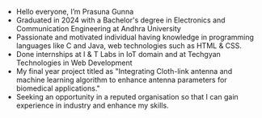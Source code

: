 -  Hello everyone, I’m Prasuna Gunna
-  Graduated in 2024 with a Bachelor's degree in Electronics and Communication Engineering at Andhra University
-  Passionate and motivated individual having knowledge in programming languages like C and Java, web technologies such as HTML & CSS.
-  Done internships at I & T Labs in IoT domain and at Techgyan Technologies in Web Development
-  My final year project titled as "Integrating Cloth-link antenna and machine learning algorithm to enhance antenna parameters for biomedical applications."
-  Seeking an opportunity in a reputed organisation so that I can gain experience in industry and enhance my skills. 

<!---
PrasunaGunna/PrasunaGunna is a ✨ special ✨ repository because its `README.md` (this file) appears on your GitHub profile.
You can click the Preview link to take a look at your changes.
--->
